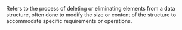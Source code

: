 Refers to the process of deleting or eliminating elements from a data structure, often done to modify the size or content of the structure to accommodate specific requirements or operations.
